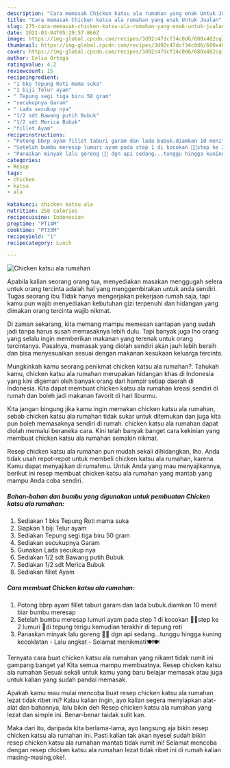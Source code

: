 ```yaml
---
description: "Cara memasak Chicken katsu ala rumahan yang enak Untuk Jualan"
title: "Cara memasak Chicken katsu ala rumahan yang enak Untuk Jualan"
slug: 275-cara-memasak-chicken-katsu-ala-rumahan-yang-enak-untuk-jualan
date: 2021-03-04T05:29:57.866Z
image: https://img-global.cpcdn.com/recipes/3d92c47dcf34c0d6/680x482cq70/chicken-katsu-ala-rumahan-foto-resep-utama.jpg
thumbnail: https://img-global.cpcdn.com/recipes/3d92c47dcf34c0d6/680x482cq70/chicken-katsu-ala-rumahan-foto-resep-utama.jpg
cover: https://img-global.cpcdn.com/recipes/3d92c47dcf34c0d6/680x482cq70/chicken-katsu-ala-rumahan-foto-resep-utama.jpg
author: Celia Ortega
ratingvalue: 4.2
reviewcount: 15
recipeingredient:
- "1 bks Tepung Roti mama suka"
- "1 biji Telur ayam"
- " Tepung segi tiga biru 50 gram"
- "secukupnya Garam"
- " Lada secukup nya"
- "1/2 sdt Bawang putih Bubuk"
- "1/2 sdt Merica Bubuk"
- "fillet Ayam"
recipeinstructions:
- "Potong bbrp ayam fillet taburi garam dan lada bubuk.diamkan 10 menit biar bumbu meresap"
- "Setelah bumbu meresap lumuri ayam pada step 1 di kocokan 🥚🥚step ke 2 lumuri 🍗di tepung terigu kemudian terakhir di tepung roti"
- "Panaskan minyak lalu goreng 🐓🐓 dgn api sedang...tunggu hingga kuning kecoklatan Lalu angkat Selamat menikmati🍽🍽"
categories:
- Resep
tags:
- chicken
- katsu
- ala

katakunci: chicken katsu ala 
nutrition: 258 calories
recipecuisine: Indonesian
preptime: "PT14M"
cooktime: "PT33M"
recipeyield: "1"
recipecategory: Lunch

---
```



![Chicken katsu ala rumahan](https://img-global.cpcdn.com/recipes/3d92c47dcf34c0d6/680x482cq70/chicken-katsu-ala-rumahan-foto-resep-utama.jpg)

Apabila kalian seorang orang tua, menyediakan masakan menggugah selera untuk orang tercinta adalah hal yang menggembirakan untuk anda sendiri. Tugas seorang ibu Tidak hanya mengerjakan pekerjaan rumah saja, tapi kamu pun wajib menyediakan kebutuhan gizi terpenuhi dan hidangan yang dimakan orang tercinta wajib nikmat.

Di zaman  sekarang, kita memang mampu memesan santapan yang sudah jadi tanpa harus susah memasaknya lebih dulu. Tapi banyak juga lho orang yang selalu ingin memberikan makanan yang terenak untuk orang tercintanya. Pasalnya, memasak yang diolah sendiri akan jauh lebih bersih dan bisa menyesuaikan sesuai dengan makanan kesukaan keluarga tercinta. 



Mungkinkah kamu seorang penikmat chicken katsu ala rumahan?. Tahukah kamu, chicken katsu ala rumahan merupakan hidangan khas di Indonesia yang kini digemari oleh banyak orang dari hampir setiap daerah di Indonesia. Kita dapat membuat chicken katsu ala rumahan kreasi sendiri di rumah dan boleh jadi makanan favorit di hari liburmu.

Kita jangan bingung jika kamu ingin memakan chicken katsu ala rumahan, sebab chicken katsu ala rumahan tidak sukar untuk ditemukan dan juga kita pun boleh memasaknya sendiri di rumah. chicken katsu ala rumahan dapat diolah memalui beraneka cara. Kini telah banyak banget cara kekinian yang membuat chicken katsu ala rumahan semakin nikmat.

Resep chicken katsu ala rumahan pun mudah sekali dihidangkan, lho. Anda tidak usah repot-repot untuk membeli chicken katsu ala rumahan, karena Kamu dapat menyajikan di rumahmu. Untuk Anda yang mau menyajikannya, berikut ini resep membuat chicken katsu ala rumahan yang mantab yang mampu Anda coba sendiri.

<!--inarticleads1-->

##### Bahan-bahan dan bumbu yang digunakan untuk pembuatan Chicken katsu ala rumahan:

1. Sediakan 1 bks Tepung Roti mama suka
1. Siapkan 1 biji Telur ayam
1. Sediakan  Tepung segi tiga biru 50 gram
1. Sediakan secukupnya Garam
1. Gunakan  Lada secukup nya
1. Sediakan 1/2 sdt Bawang putih Bubuk
1. Sediakan 1/2 sdt Merica Bubuk
1. Sediakan fillet Ayam




<!--inarticleads2-->

##### Cara membuat Chicken katsu ala rumahan:

1. Potong bbrp ayam fillet taburi garam dan lada bubuk.diamkan 10 menit biar bumbu meresap
1. Setelah bumbu meresap lumuri ayam pada step 1 di kocokan 🥚🥚step ke 2 lumuri 🍗di tepung terigu kemudian terakhir di tepung roti
1. Panaskan minyak lalu goreng 🐓🐓 dgn api sedang...tunggu hingga kuning kecoklatan - Lalu angkat - Selamat menikmati🍽🍽




Ternyata cara buat chicken katsu ala rumahan yang nikamt tidak rumit ini gampang banget ya! Kita semua mampu membuatnya. Resep chicken katsu ala rumahan Sesuai sekali untuk kamu yang baru belajar memasak atau juga untuk kalian yang sudah pandai memasak.

Apakah kamu mau mulai mencoba buat resep chicken katsu ala rumahan lezat tidak ribet ini? Kalau kalian ingin, ayo kalian segera menyiapkan alat-alat dan bahannya, lalu bikin deh Resep chicken katsu ala rumahan yang lezat dan simple ini. Benar-benar taidak sulit kan. 

Maka dari itu, daripada kita berlama-lama, ayo langsung aja bikin resep chicken katsu ala rumahan ini. Pasti kalian tak akan nyesel sudah bikin resep chicken katsu ala rumahan mantab tidak rumit ini! Selamat mencoba dengan resep chicken katsu ala rumahan lezat tidak ribet ini di rumah kalian masing-masing,oke!.

